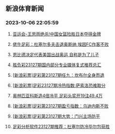 ## 新浪体育新闻 
### 2023-10-06 22:05:59

1. [亚运会-王思雨绝杀!中国女篮险胜日本夺得金牌](https://sports.sina.com.cn/basketball/cba/2023-10-05/doc-imzqaiyz5161971.shtml)

2. [佬牛足彩：杜塞尔多夫击退奥斯纳 埃因FC作客不败](https://sports.sina.com.cn/l/2023-10-06/doc-imzqcrur7711239.shtml)

3. [恩比德决定代表美国出战奥运 自称是为了儿子](https://sports.sina.com.cn/basketball/nba/2023-10-06/doc-imzqcmnn6047868.shtml)

4. [胜负彩23127期国内部分专业媒体复式推荐总汇](https://sports.sina.com.cn/l/2023-10-06/doc-imzqcmnn6047827.shtml)

5. [[新浪彩票]足彩第23127期任九：坎布尔全身而退](https://sports.sina.com.cn/l/2023-10-06/doc-imzqcmnt7830477.shtml)

6. [[新浪彩票]足彩23127期冷热指数:萨索洛恐难取分](https://sports.sina.com.cn/l/2023-10-06/doc-imzqcmnt7830937.shtml)

7. [奥林匹亚科斯造4倍冷平 足彩头奖开19注49.4万](https://sports.sina.com.cn/l/2023-10-06/doc-imzqcmnt7832041.shtml)

8. [[新浪彩票]足彩第23127期盈亏指数：乌迪内斯不败](https://sports.sina.com.cn/l/2023-10-06/doc-imzqcmnt7830685.shtml)

9. [[新浪彩票]足彩第23127期大势：门兴主场防平](https://sports.sina.com.cn/l/2023-10-06/doc-imzqcmnp4578227.shtml)

10. [足彩分析软件23127期推荐：杜塞尔防冷毕尔包获胜](https://sports.sina.com.cn/l/2023-10-06/doc-imzqcmnt7831027.shtml)

